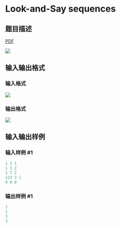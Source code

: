 # Look-and-Say sequences

## 题目描述

[problemUrl]: https://uva.onlinejudge.org/index.php?option=com_onlinejudge&Itemid=8&category=78&page=show_problem&problem=2707

[PDF](https://uva.onlinejudge.org/external/116/p11660.pdf)

![](https://cdn.luogu.com.cn/upload/vjudge_pic/UVA11660/e49c576ee1e85eb8fd2e8cdef7f01d4788ab8ecf.png)

## 输入输出格式

### 输入格式

![](https://cdn.luogu.com.cn/upload/vjudge_pic/UVA11660/f723e339399d9b49924ff7e68613943739417418.png)

### 输出格式

![](https://cdn.luogu.com.cn/upload/vjudge_pic/UVA11660/73c15e7661b192ccea376e9e509cd985694543b9.png)

## 输入输出样例

### 输入样例 #1

```cpp
1 3 1
1 3 2
1 7 2
123 3 1
0 0 0
```


### 输出样例 #1

```cpp
2
1
3
3
```


